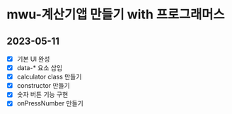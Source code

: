 # mwu-계산기앱 만들기 with 프로그래머스

## 2023-05-11 
- [x] 기본 UI 완성
- [x] data-* 요소 삽입
- [x] calculator class 만들기
- [x] constructor 만들기
- [x] 숫자 버튼 기능 구현 
- [x] onPressNumber 만들기